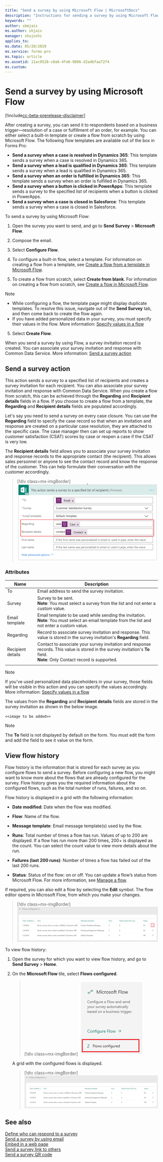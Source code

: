```yaml
---
title: "Send a survey by using Microsoft Flow | MicrosoftDocs"
description: "Instructions for sending a survey by using Microsoft Flow"
keywords: ""
author: sbmjais
ms.author: shjais
manager: shujoshi
applies_to: 
ms.date: 05/20/2019
ms.service: forms-pro
ms.topic: article
ms.assetid: 11ac9528-c0a6-4fe6-9886-d2a4bfaa72f4
ms.custom: 
---
```


# Send a survey by using Microsoft Flow

[!include[cc-beta-prerelease-disclaimer](includes/cc-beta-prerelease-disclaimer.md)]

After creating a survey, you can send it to respondents based on a business trigger&#8212;resolution of a case or fulfillment of an order, for example. You can either select a built-in template or create a flow from scratch by using Microsoft Flow. The following flow templates are available out of the box in Forms Pro:

- **Send a survey when a case is resolved in Dynamics 365**: This template sends a survey when a case is resolved in Dynamics 365.
- **Send a survey when a lead is qualified in Dynamics 365**: This template sends a survey when a lead is qualified in Dynamics 365.
- **Send a survey when an order is fulfilled in Dynamics 365**: This template sends a survey when an order is fulfilled in Dynamics 365.
- **Send a survey when a button is clicked in PowerApps**: This template sends a survey to the specified list of recipients when a button is clicked in PowerApps.
- **Send a survey when a case is closed in Salesforce**: This template sends a survey when a case is closed in Salesforce.

To send a survey by using Microsoft Flow:

1.  Open the survey you want to send, and go to **Send Survey** &gt; **Microsoft Flow**.

2.  Compose the email.

3.  Select **Configure Flow**.

4.  To configure a built-in flow, select a template. For information on creating a flow from a template, see [Create a flow from a template in Microsoft Flow](https://docs.microsoft.com/en-us/flow/get-started-logic-template). 

5.  To create a flow from scratch, select **Create from blank**. For information on creating a flow from scratch, see [Create a flow in Microsoft Flow](https://docs.microsoft.com/en-us/flow/get-started-logic-flow).

> [!NOTE]
> - While configuring a flow, the template page might display duplicate templates. To resolve this issue, navigate out of the **Send Survey** tab, and then come back to create the flow again.
> - If you have added personalized data in your survey, you must specify their values in the flow. More information: [Specify values in a flow](personalize-survey.md#specify-values-in-a-flow)

5.  Select **Create Flow**.

When you send a survey by using Flow, a survey invitation record is created. You can associate your survey invitation and response with Common Data Service. More information: [Send a survey action](#send-a-survey-action)

## Send a survey action

This action sends a survey to a specified list of recipients and creates a survey invitation for each recipient. You can also associate your survey invitation and response with Common Data Service. When you create a flow from scratch, this can be achieved through the **Regarding** and **Recipient details** fields in a flow. If you choose to create a flow from a template, the **Regarding** and **Recipient details** fields are populated accordingly.

Let's say you need to send a survey on every case closure. You can use the **Regarding** field to specify the case record so that when an invitation and response are created on a particular case resolution, they are attached to the specific case. The case manager then can set up reports to show customer satisfaction (CSAT) scores by case or reopen a case if the CSAT is very low.

The **Recipient details** field allows you to associate your survey invitation and response records to the appropriate contact (the recipient). This allows sales personnel or anyone to see the contact record and know the response of the customer. This can help formulate their conversation with the customer accordingly.

> [!div class=mx-imgBorder]
> ![Populate Regarding and Recipient details fields in a flow](media/associate-survey.png "Populate Regarding and Recipient details fields in a flow")  

### Attributes

|Name|Description|
|---|----|
|To|Email address to send the survey invitation.|
|Survey|Survey to be sent.<br>**Note**: You must select a survey from the list and not enter a custom value.|
|Email template|Email template to be used while sending the invitation.<br>**Note**: You must select an email template from the list and not enter a custom value.|
|Regarding|Record to associate survey invitation and response. This value is stored in the survey invitation's **Regarding** field.|
|Recipient details|Contact to associate your survey invitation and response records. This value is stored in the survey invitation's **To** field.<br>**Note**: Only Contact record is supported.|
|||

> [!NOTE]
> If you've used personalized data placeholders in your survey, those fields will be visible in this action and you can specify the values accordingly. More information: [Specify values in a flow](personalize-survey.md#specify-values-in-a-flow)

The values from the **Regarding** and **Recipient details** fields are stored in the survey invitation as shown in the below image.

`<<image to be added>>`

> [!NOTE]
> The **To** field is not displayed by default on the form. You must edit the form and add the field to see it value on the form.

## View flow history

Flow history is the information that is stored for each survey as you configure flows to send a survey. Before configuring a new flow, you might want to know more about the flows that are already configured for the survey. Flow history gives you the required information about the configured flows, such as the total number of runs, failures, and so on.

Flow history is displayed in a grid with the following information:

- **Date modified**: Date when the flow was modified.

- **Flow**: Name of the flow.

- **Message template**: Email message template(s) used by the flow.

- **Runs**: Total number of times a flow has run. Values of up to 200 are displayed. If a flow has run more than 200 times, 200+ is displayed as the count. You can select the count value to view more details about the run.

- **Failures (last 200 runs)**: Number of times a flow has failed out of the last 200 runs.

- **Status**: Status of the flow: on or off. You can update a flow’s status from Microsoft Flow. For more information, see [Manage a flow](https://docs.microsoft.com/en-us/flow/get-started-logic-flow#manage-a-flow).  

If required, you can also edit a flow by selecting the **Edit** symbol. The flow editor opens in Microsoft Flow, from which you make your changes.

> [!div class=mx-imgBorder]
> ![Edit a flow](media/edit-flow.png "Edit a flow")  

To view flow history:

1.  Open the survey for which you want to view flow history, and go to **Send Survey** &gt; **Home**.

2.  On the **Microsoft Flow** tile, select **Flows configured**.

    > [!div class=mx-imgBorder]
    > ![Flows configured button](media/flows-configured.png "Flows configured button")  

    A grid with the configured flows is displayed.

    > [!div class=mx-imgBorder]
    > ![Flow history details](media/flow-history-details.png "Flow history details")  

## See also

[Define who can respond to a survey](invite-settings.md)<br>
[Send a survey by using email](send-survey-email.md)<br>
[Embed in a web page](embed-web-page.md)<br>
[Send a survey link to others](send-survey-link.md)<br>
[Send a survey QR code](send-survey-qrcode.md)
